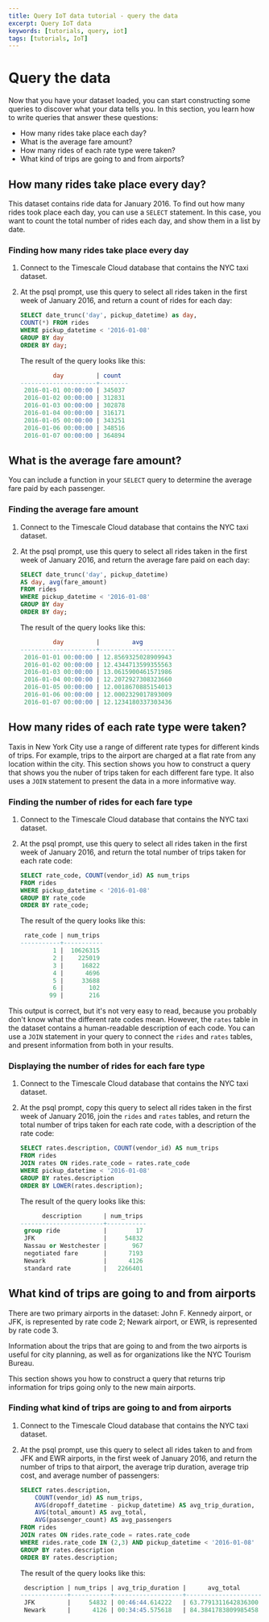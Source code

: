 ```yaml
---
title: Query IoT data tutorial - query the data
excerpt: Query IoT data
keywords: [tutorials, query, iot]
tags: [tutorials, IoT]
---
```


# Query the data

Now that you have your dataset loaded, you can start constructing some queries
to discover what your data tells you. In this section, you learn how to write
queries that answer these questions:

*   How many rides take place each day?
*   What is the average fare amount?
*   How many rides of each rate type were taken?
*   What kind of trips are going to and from airports?

## How many rides take place every day?

This dataset contains ride data for January 2016. To find out how many rides
took place each day, you can use a `SELECT` statement. In this case, you want to
count the total number of rides each day, and show them in a list by date.

<procedure>

### Finding how many rides take place every day

1.  Connect to the Timescale Cloud database that contains the NYC taxi dataset.
1.  At the psql prompt, use this query to select all rides taken in the first
    week of January 2016, and return a count of rides for each day:

    ```sql
    SELECT date_trunc('day', pickup_datetime) as day,
    COUNT(*) FROM rides
    WHERE pickup_datetime < '2016-01-08'
    GROUP BY day
    ORDER BY day;
    ```

    The result of the query looks like this:

    ```sql
             day         | count
    ---------------------+--------
     2016-01-01 00:00:00 | 345037
     2016-01-02 00:00:00 | 312831
     2016-01-03 00:00:00 | 302878
     2016-01-04 00:00:00 | 316171
     2016-01-05 00:00:00 | 343251
     2016-01-06 00:00:00 | 348516
     2016-01-07 00:00:00 | 364894
     ```

</procedure>

## What is the average fare amount?

You can include a function in your `SELECT` query to determine the average fare
paid by each passenger.

<procedure>

### Finding the average fare amount

1.  Connect to the Timescale Cloud database that contains the NYC taxi dataset.
1.  At the psql prompt, use this query to select all rides taken in the first
    week of January 2016, and return the average fare paid on each day:

    ```sql
    SELECT date_trunc('day', pickup_datetime)
    AS day, avg(fare_amount)
    FROM rides
    WHERE pickup_datetime < '2016-01-08'
    GROUP BY day
    ORDER BY day;
    ```

    The result of the query looks like this:

    ```sql
             day         |         avg
    ---------------------+---------------------
     2016-01-01 00:00:00 | 12.8569325028909943
     2016-01-02 00:00:00 | 12.4344713599355563
     2016-01-03 00:00:00 | 13.0615900461571986
     2016-01-04 00:00:00 | 12.2072927308323660
     2016-01-05 00:00:00 | 12.0018670885154013
     2016-01-06 00:00:00 | 12.0002329017893009
     2016-01-07 00:00:00 | 12.1234180337303436
    ```

</procedure>

## How many rides of each rate type were taken?

Taxis in New York City use a range of different rate types for different kinds
of trips. For example, trips to the airport are charged at a flat rate from any
location within the city. This section shows you how to construct a query that
shows you the nuber of trips taken for each different fare type. It also uses a
`JOIN` statement to present the data in a more informative way.

<procedure>

### Finding the number of rides for each fare type

1.  Connect to the Timescale Cloud database that contains the NYC taxi dataset.
1.  At the psql prompt, use this query to select all rides taken in the first
    week of January 2016, and return the total number of trips taken for each
    rate code:

    ```sql
    SELECT rate_code, COUNT(vendor_id) AS num_trips
    FROM rides
    WHERE pickup_datetime < '2016-01-08'
    GROUP BY rate_code
    ORDER BY rate_code;
    ```

    The result of the query looks like this:

    ```sql
     rate_code | num_trips
    -----------+-----------
             1 |  10626315
             2 |    225019
             3 |     16822
             4 |      4696
             5 |     33688
             6 |       102
            99 |       216
    ```

</procedure>

This output is correct, but it's not very easy to read, because you probably
don't know what the different rate codes mean. However, the `rates` table in the
dataset contains a human-readable description of each code. You can use a `JOIN`
statement in your query to connect the `rides` and `rates` tables, and present
information from both in your results.

<procedure>

### Displaying the number of rides for each fare type

1.  Connect to the Timescale Cloud database that contains the NYC taxi dataset.
1.  At the psql prompt, copy this query to select all rides taken in the first
    week of January 2016, join the `rides` and `rates` tables, and return the
    total number of trips taken for each rate code, with a description of the
    rate code:

    ```sql
    SELECT rates.description, COUNT(vendor_id) AS num_trips
    FROM rides
    JOIN rates ON rides.rate_code = rates.rate_code
    WHERE pickup_datetime < '2016-01-08'
    GROUP BY rates.description
    ORDER BY LOWER(rates.description);
    ```

    The result of the query looks like this:

    ```sql
          description      | num_trips
    -----------------------+-----------
     group ride            |        17
     JFK                   |     54832
     Nassau or Westchester |       967
     negotiated fare       |      7193
     Newark                |      4126
     standard rate         |   2266401
    ```

</procedure>

## What kind of trips are going to and from airports

There are two primary airports in the dataset: John F. Kennedy airport, or JFK,
is represented by rate code 2; Newark airport, or EWR, is represented by rate
code 3.

Information about the trips that are going to and from the two airports is
useful for city planning, as well as for organizations like the NYC Tourism
Bureau.

This section shows you how to construct a query that returns trip information for
trips going only to the new main airports.

### Finding what kind of trips are going to and from airports

1.  Connect to the Timescale Cloud database that contains the NYC taxi dataset.
1.  At the psql prompt, use this query to select all rides taken to and from JFK
    and EWR airports, in the first week of January 2016, and return the number
    of trips to that airport, the average trip duration, average trip cost, and
    average number of passengers:

    ```sql
    SELECT rates.description,
        COUNT(vendor_id) AS num_trips,
        AVG(dropoff_datetime - pickup_datetime) AS avg_trip_duration,
        AVG(total_amount) AS avg_total,
        AVG(passenger_count) AS avg_passengers
    FROM rides
    JOIN rates ON rides.rate_code = rates.rate_code
    WHERE rides.rate_code IN (2,3) AND pickup_datetime < '2016-01-08'
    GROUP BY rates.description
    ORDER BY rates.description;
    ```

    The result of the query looks like this:

    ```sql
     description | num_trips | avg_trip_duration |      avg_total      |   avg_passengers
    -------------+-----------+-------------------+---------------------+--------------------
     JFK         |     54832 | 00:46:44.614222   | 63.7791311642836300 | 1.8062080536912752
     Newark      |      4126 | 00:34:45.575618   | 84.3841783809985458 | 1.8979641299079011
    ```

</procedure>
